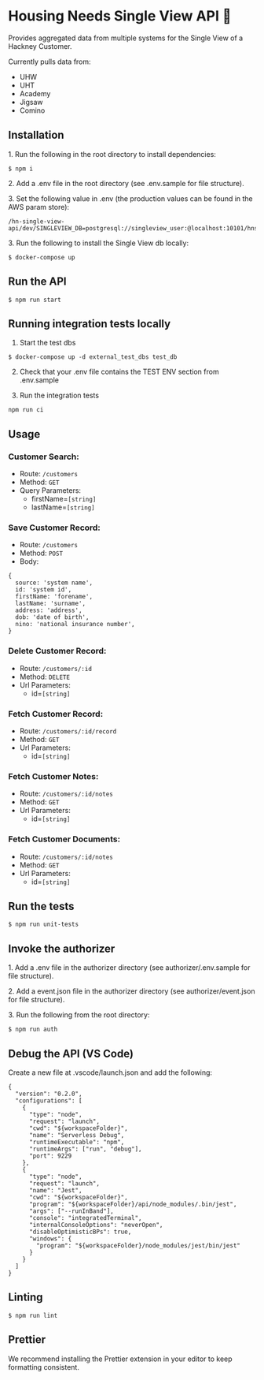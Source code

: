 # Housing Needs Single View API :mag_right:

Provides aggregated data from multiple systems for the Single View of a Hackney Customer.

Currently pulls data from:

- UHW
- UHT
- Academy
- Jigsaw
- Comino

## Installation

1\. Run the following in the root directory to install dependencies:

```
$ npm i
```

2\. Add a .env file in the root directory (see .env.sample for file structure).

3\. Set the following value in .env (the production values can be found in the AWS param store):

```
/hn-single-view-api/dev/SINGLEVIEW_DB=postgresql://singleview_user:@localhost:10101/hnsingleview
```

3\. Run the following to install the Single View db locally:

```
$ docker-compose up
```

## Run the API

```
$ npm run start
```

## Running integration tests locally

1. Start the test dbs

```
$ docker-compose up -d external_test_dbs test_db
```

2. Check that your .env file contains the TEST ENV section from .env.sample

3. Run the integration tests

```
npm run ci
```

## Usage

### Customer Search:

- Route: `/customers`
- Method: `GET`
- Query Parameters:
  - firstName=`[string]`
  - lastName=`[string]`

### Save Customer Record:

- Route: `/customers`
- Method: `POST`
- Body:

```
{
  source: 'system name',
  id: 'system id',
  firstName: 'forename',
  lastName: 'surname',
  address: 'address',
  dob: 'date of birth',
  nino: 'national insurance number',
}
```

### Delete Customer Record:

- Route: `/customers/:id`
- Method: `DELETE`
- Url Parameters:
  - id=`[string]`

### Fetch Customer Record:

- Route: `/customers/:id/record`
- Method: `GET`
- Url Parameters:
  - id=`[string]`

### Fetch Customer Notes:

- Route: `/customers/:id/notes`
- Method: `GET`
- Url Parameters:
  - id=`[string]`

### Fetch Customer Documents:

- Route: `/customers/:id/notes`
- Method: `GET`
- Url Parameters:
  - id=`[string]`

## Run the tests

```
$ npm run unit-tests
```

## Invoke the authorizer

1\. Add a .env file in the authorizer directory (see authorizer/.env.sample for file structure).

2\. Add a event.json file in the authorizer directory (see authorizer/event.json for file structure).

3\. Run the following from the root directory:

```
$ npm run auth
```

## Debug the API (VS Code)

Create a new file at .vscode/launch.json and add the following:

```
{
  "version": "0.2.0",
  "configurations": [
    {
      "type": "node",
      "request": "launch",
      "cwd": "${workspaceFolder}",
      "name": "Serverless Debug",
      "runtimeExecutable": "npm",
      "runtimeArgs": ["run", "debug"],
      "port": 9229
    },
    {
      "type": "node",
      "request": "launch",
      "name": "Jest",
      "cwd": "${workspaceFolder}",
      "program": "${workspaceFolder}/api/node_modules/.bin/jest",
      "args": ["--runInBand"],
      "console": "integratedTerminal",
      "internalConsoleOptions": "neverOpen",
      "disableOptimisticBPs": true,
      "windows": {
        "program": "${workspaceFolder}/node_modules/jest/bin/jest"
      }
    }
  ]
}

```

## Linting

```
$ npm run lint
```

## Prettier

We recommend installing the Prettier extension in your editor to keep formatting consistent.
